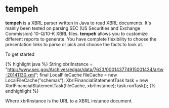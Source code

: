# tempeh

**tempeh** is a XBRL parser written in Java to read XBRL documents.  It's mainly been tested on parsing SEC (US Securities and Exchange Commission) 10-Q/10-K XBRL files.  **tempeh** allows you to customize different reports to generate.  You have complete flexibility to choose the presentation links to parse or pick and choose the facts to look at.

To get started

{% highlight java %}
String xbrlInstance = "http://www.sec.gov/Archives/edgar/data/7623/000143774915001434/artw-20141130.xml";
final LocalFileCache fileCache = new LocalFileCache("schemas");
XbrlFinancialStatementTask task = new XbrlFinancialStatementTask(fileCache, xbrlInstance);
task.runTask();
{% endhighlight %}

Where xbrlInstance is the URL to a XBRL instance document.